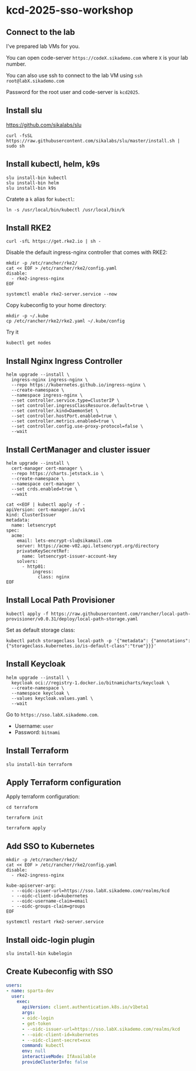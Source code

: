 # kcd-2025-sso-workshop

## Connect to the lab

I've prepared lab VMs for you.

You can open code-server `https://codeX.sikademo.com` where `X` is your lab number.

You can also use ssh to connect to the lab VM using `ssh root@labX.sikademo.com`

Password for the root user and code-server is `kcd2025`.

## Install slu

<https://github.com/sikalabs/slu>

```
curl -fsSL https://raw.githubusercontent.com/sikalabs/slu/master/install.sh | sudo sh
```

## Install kubectl, helm, k9s

```
slu install-bin kubectl
slu install-bin helm
slu install-bin k9s
```

Cratete a `k` alias for `kubectl`:

```
ln -s /usr/local/bin/kubectl /usr/local/bin/k
```

## Install RKE2

```
curl -sfL https://get.rke2.io | sh -
```

Disable the default ingress-nginx controller that comes with RKE2:

```
mkdir -p /etc/rancher/rke2/
cat << EOF > /etc/rancher/rke2/config.yaml
disable:
  - rke2-ingress-nginx
EOF
```

```
systemctl enable rke2-server.service --now
```

Copy kubeconfig to your home directory:

```
mkdir -p ~/.kube
cp /etc/rancher/rke2/rke2.yaml ~/.kube/config
```

Try it

```
kubectl get nodes
```

## Install Nginx Ingress Controller

```
helm upgrade --install \
  ingress-nginx ingress-nginx \
  --repo https://kubernetes.github.io/ingress-nginx \
  --create-namespace \
  --namespace ingress-nginx \
  --set controller.service.type=ClusterIP \
  --set controller.ingressClassResource.default=true \
  --set controller.kind=DaemonSet \
  --set controller.hostPort.enabled=true \
  --set controller.metrics.enabled=true \
  --set controller.config.use-proxy-protocol=false \
  --wait
```

## Install CertManager and cluster issuer

```
helm upgrade --install \
  cert-manager cert-manager \
  --repo https://charts.jetstack.io \
  --create-namespace \
  --namespace cert-manager \
  --set crds.enabled=true \
  --wait
```

```
cat <<EOF | kubectl apply -f -
apiVersion: cert-manager.io/v1
kind: ClusterIssuer
metadata:
  name: letsencrypt
spec:
  acme:
    email: lets-encrypt-slu@sikamail.com
    server: https://acme-v02.api.letsencrypt.org/directory
    privateKeySecretRef:
      name: letsencrypt-issuer-account-key
    solvers:
      - http01:
          ingress:
            class: nginx
EOF
```

## Install Local Path Provisioner

```
kubectl apply -f https://raw.githubusercontent.com/rancher/local-path-provisioner/v0.0.31/deploy/local-path-storage.yaml
```

Set as default storage class:

```
kubectl patch storageclass local-path -p '{"metadata": {"annotations":{"storageclass.kubernetes.io/is-default-class":"true"}}}'
```

## Install Keycloak

```
helm upgrade --install \
  keycloak oci://registry-1.docker.io/bitnamicharts/keycloak \
  --create-namespace \
  --namespace keycloak \
  --values keycloak.values.yaml \
  --wait
```

Go to `https://sso.labX.sikademo.com`.

- Username: `user`
- Password: `bitnami`

## Install Terraform

```
slu install-bin terraform
```

## Apply Terraform configuration

Apply terraform configuration:

```
cd terraform
```

```
terraform init
```

```
terraform apply
```

## Add SSO to Kubernetes

```
mkdir -p /etc/rancher/rke2/
cat << EOF > /etc/rancher/rke2/config.yaml
disable:
  - rke2-ingress-nginx

kube-apiserver-arg:
  - --oidc-issuer-url=https://sso.labX.sikademo.com/realms/kcd
  - --oidc-client-id=kubernetes
  - --oidc-username-claim=email
  - --oidc-groups-claim=groups
EOF
```

```
systemctl restart rke2-server.service
```

## Install oidc-login plugin

```
slu install-bin kubelogin
```

## Create Kubeconfig with SSO

```yaml
users:
- name: sparta-dev
  user:
    exec:
      apiVersion: client.authentication.k8s.io/v1beta1
      args:
      - oidc-login
      - get-token
      - --oidc-issuer-url=https://sso.labX.sikademo.com/realms/kcd
      - --oidc-client-id=kubernetes
      - --oidc-client-secret=xxx
      command: kubectl
      env: null
      interactiveMode: IfAvailable
      provideClusterInfo: false
```
